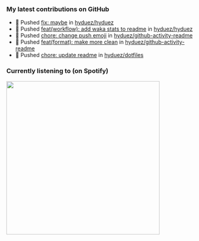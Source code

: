 <!--START_SECTION:waka-->
<!--END_SECTION:waka-->

### My latest contributions on GitHub
<!--START_SECTION:activity-->
- 🍤 Pushed [fix: maybe](https://github.com/hyduez/hyduez/commit/3835fd86a3f22c1ef9833ee15d939ec9f2759b34) in [hyduez/hyduez](https://github.com/hyduez/hyduez)
- 🍤 Pushed [feat(workflow): add waka stats to readme](https://github.com/hyduez/hyduez/commit/e66bbb0bdf8b51ce4997952b2b5d6b25b95b3ea6) in [hyduez/hyduez](https://github.com/hyduez/hyduez)
- 🍤 Pushed [chore: change push emoji](https://github.com/hyduez/github-activity-readme/commit/4bd0e625421e4d0fb292890fd4e0b1facb9eed36) in [hyduez/github-activity-readme](https://github.com/hyduez/github-activity-readme)
- 🍤 Pushed [feat(format): make more clean](https://github.com/hyduez/github-activity-readme/commit/4c03eb791ff1efc8c3c83e2e2ea244d267277f09) in [hyduez/github-activity-readme](https://github.com/hyduez/github-activity-readme)
- 🍤 Pushed [chore: update readme](https://github.com/hyduez/dotfiles/commit/6fbcf2cfc0a05d518d518e9bc3bbe450600a57fd) in [hyduez/dotfiles](https://github.com/hyduez/dotfiles)
<!--END_SECTION:activity-->

### Currently listening to (on Spotify)
<img src="https://spotify-hyduez.vercel.app/api/spotify" width="400em">
